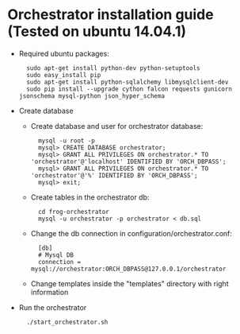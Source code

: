 # Orchestrator installation guide (Tested on ubuntu 14.04.1)

- Required ubuntu packages:
    
        sudo apt-get install python-dev python-setuptools
		sudo easy_install pip
        sudo apt-get install python-sqlalchemy libmysqlclient-dev
		sudo pip install --upgrade cython falcon requests gunicorn jsonschema mysql-python json_hyper_schema
	
- Create database
    - Create database and user for orchestrator database:
	    
            mysql -u root -p
            mysql> CREATE DATABASE orchestrator;
            mysql> GRANT ALL PRIVILEGES ON orchestrator.* TO 'orchestrator'@'localhost' IDENTIFIED BY 'ORCH_DBPASS';
            mysql> GRANT ALL PRIVILEGES ON orchestrator.* TO 'orchestrator'@'%' IDENTIFIED BY 'ORCH_DBPASS';	
            mysql> exit;
    
    - Create tables in the orchestrator db:
            
            cd frog-orchestrator
            mysql -u orchestrator -p orchestrator < db.sql

    - Change the db connection in configuration/orchestrator.conf:

            [db]
            # Mysql DB
            connection = mysql://orchestrator:ORCH_DBPASS@127.0.0.1/orchestrator
        
	- Change templates inside the "templates" directory with right information

- Run the orchestrator
        
        ./start_orchestrator.sh
